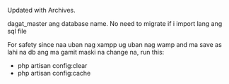 Updated with Archives.

dagat_master ang database name. No need to migrate if i import lang ang sql file

For safety since naa uban nag xampp ug uban nag wamp and ma save as lahi na db ang ma gamit maski na change na, run this:
- php artisan config:clear
- php artisan config:cache
